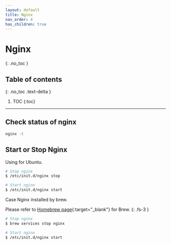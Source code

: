 ```yaml
---
layout: default
title: Nginx
nav_order: 4
has_children: true
---
```


# Nginx
{: .no_toc }

## Table of contents
{: .no_toc .text-delta }

1. TOC
{:toc}


---
## Check status of nginx

```bash
nginx -t
```
## Start or Stop Nginx

Using for Ubuntu.

```bash
# Stop nginx
$ /etc/init.d/nginx stop

# Start nginx
$ /etc/init.d/nginx start
```

Case Nginx installed by brew.

Please refer to [Homebrew page](https://brew.sh/){:target="_blank"} for Brew.
{: .fs-3 }

```bash
# Stop nginx
$ brew services stop nginx

# Start nginx
$ /etc/init.d/nginx start
```